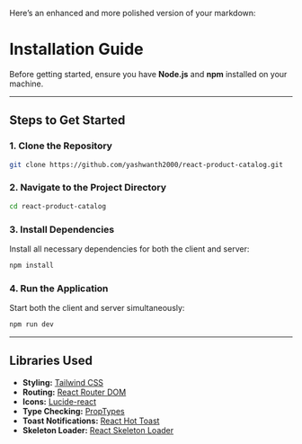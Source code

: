 Here’s an enhanced and more polished version of your markdown:

# Installation Guide

Before getting started, ensure you have **Node.js** and **npm** installed on your machine.

---

## Steps to Get Started

### 1. Clone the Repository

```bash
git clone https://github.com/yashwanth2000/react-product-catalog.git
```

### 2. Navigate to the Project Directory

```bash
cd react-product-catalog
```

### 3. Install Dependencies

Install all necessary dependencies for both the client and server:

```bash
npm install
```

### 4. Run the Application

Start both the client and server simultaneously:

```bash
npm run dev
```

---

## Libraries Used

- **Styling:** [Tailwind CSS](https://tailwindcss.com)
- **Routing:** [React Router DOM](https://reactrouter.com)
- **Icons:** [Lucide-react](https://lucide.dev)
- **Type Checking:** [PropTypes](https://www.npmjs.com/package/prop-types)
- **Toast Notifications:** [React Hot Toast](https://react-hot-toast.com)
- **Skeleton Loader:** [React Skeleton Loader](https://www.npmjs.com/package/react-loading-skeleton)
